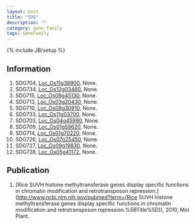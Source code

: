 ```yaml
---
layout: post
title: "SDG"
description: ""
category: gene family
tags: GeneFamily
---
```

{% include JB/setup %}

## Information
1. SDG704, [Loc_Os11g38900](http://rice.plantbiology.msu.edu/cgi-bin/ORF_infopage.cgi?orf=Loc_Os11g38900), None.
2. SDG734, [Loc_Os12g03460](http://rice.plantbiology.msu.edu/cgi-bin/ORF_infopage.cgi?orf=Loc_Os12g03460), None.
3. SDG715, [Loc_Os08g45130](http://rice.plantbiology.msu.edu/cgi-bin/ORF_infopage.cgi?orf=Loc_Os08g45130), None.
4. SDG713, [Loc_Os03g20430](http://rice.plantbiology.msu.edu/cgi-bin/ORF_infopage.cgi?orf=Loc_Os03g20430), None.
5. SDG710, [Loc_Os08g30910](http://rice.plantbiology.msu.edu/cgi-bin/ORF_infopage.cgi?orf=Loc_Os08g30910), None.
6. SDG733, [Loc_Os11g03700](http://rice.plantbiology.msu.edu/cgi-bin/ORF_infopage.cgi?orf=Loc_Os11g03700), None.
7. SDG703, [Loc_Os04g45990](http://rice.plantbiology.msu.edu/cgi-bin/ORF_infopage.cgi?orf=Loc_Os04g45990), None.
8. SDG709, [Loc_Os01g59620](http://rice.plantbiology.msu.edu/cgi-bin/ORF_infopage.cgi?orf=Loc_Os01g59620), None.
9. SDG714, [Loc_Os01g70220](http://rice.plantbiology.msu.edu/cgi-bin/ORF_infopage.cgi?orf=Loc_Os01g70220), None.
10. SDG726, [Loc_Os07g25450](http://rice.plantbiology.msu.edu/cgi-bin/ORF_infopage.cgi?orf=Loc_Os07g25450), None.
11. SDG727, [Loc_Os09g19830](http://rice.plantbiology.msu.edu/cgi-bin/ORF_infopage.cgi?orf=Loc_Os09g19830), None.
12. SDG728, [Loc_Os05g41172](http://rice.plantbiology.msu.edu/cgi-bin/ORF_infopage.cgi?orf=Loc_Os05g41172), None.

## Publication
1. [Rice SUVH histone methyltransferase genes display specific functions in chromatin modification and retrotransposon repression.](http://www.ncbi.nlm.nih.gov/pubmed?term=(Rice SUVH histone methyltransferase genes display specific functions in chromatin modification and retrotransposon repression.%5BTitle%5D)), 2010, Mol Plant.


